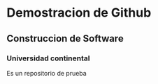 # Demostracion de Github
## Construccion de Software
### Universidad continental
Es un repositorio de prueba
